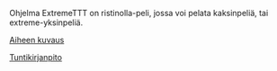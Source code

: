 Ohjelma ExtremeTTT on ristinolla-peli, jossa voi pelata kaksinpeliä, tai extreme-yksinpeliä.

[Aiheen kuvaus](ExtremeTTT/Dokumentaatio/luokkakaavio.png)

[Tuntikirjanpito](ExtremeTTT/Dokumentaatio/tuntikirjanpito.md)

